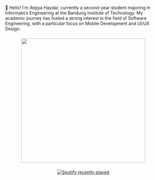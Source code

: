 <p align="left">👋 Hello! I'm Atqiya Haydar, currently a second-year student majoring in Informatics Engineering at the Bandung Institute of Technology. My academic journey has fueled a strong interest in the field of Software Engineering, with a particular focus on Mobile Development and UI/UX Design.</p>

###

<div align="center">
  <img height="400" src="https://i.pinimg.com/originals/8a/bc/28/8abc2816d74e32ee53c2f9e3807b19d6.gif"  />
</div>

###

<div align="center">
  <a href="https://open.spotify.com/user/4cyhmx0zg7rgkznjrjg0ze43b">
    <img src="https://spotify-recently-played-readme.vercel.app/api?user=4cyhmx0zg7rgkznjrjg0ze43b&count=5" alt="Spotify recently played"  />
  </a>
</div>

###
